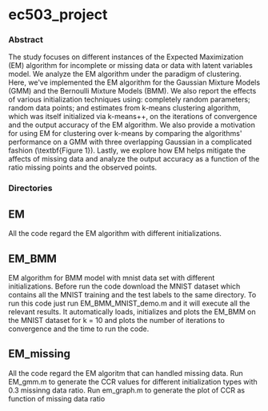 # ec503_project

### Abstract 
 The study focuses on different instances of the Expected Maximization (EM) algorithm for incomplete or missing data or data with latent variables model. We analyze the EM algorithm under the paradigm of clustering. Here, we've implemented the EM algorithm for the Gaussian Mixture Models (GMM) and the Bernoulli Mixture Models (BMM). We also report the effects of various initialization techniques using: completely random parameters; random data points; and estimates from k-means clustering algorithm, which was itself initialized via k-means++, on the iterations of convergence and the output accuracy of the EM algorithm. We also provide a motivation for using EM for clustering over k-means by comparing the algorithms' performance on a GMM with three overlapping Gaussian in a complicated fashion (\textbf{Figure 1}). Lastly, we explore how EM helps mitigate the affects of missing data and analyze the output accuracy as a function of the ratio missing points and the observed points.



### Directories

## EM

All the code regard the EM algorithm with different initializations.

## EM_BMM

EM algorithm for BMM model with mnist data set with different initializations.
Before run the code download the MNIST dataset  which contains all the MNIST training and the test labels to the same directory.
To run this code just run EM_BMM_MNIST_demo.m and it will execute all the relevant results.
It automatically loads, initializes and  plots the EM_BMM on the MNIST dataset for k = 10 and plots the number of iterations to convergence and the time to run the code.

## EM_missing

All the code regard the EM algoritm that can handled missing data.
Run EM_gmm.m to generate the CCR values for different initialization types with 0.3  missinng data ratio. 
Run em_graph.m to generate the plot of CCR as function of missing data ratio  

